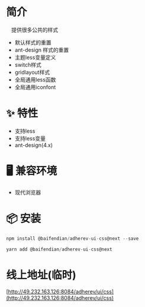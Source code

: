 # 简介
&ensp;&ensp;提供很多公共的样式
- 默认样式的重置
- ant-design 样式的重置
- 主题less变量定义
- switch样式
- gridlayout样式
- 全局通用less函数
- 全局通用iconfont

# ✨ 特性
- 支持less
- 支持less变量
- ant-design(4.x)

# 🖥 兼容环境
- 现代浏览器

# 📦 安装
```javascript
npm install @baifendian/adherev-ui-css@next --save
```

```javascript
yarn add @baifendian/adherev-ui-css@next
```

# 线上地址(临时)
[http://49.232.163.126:8084/adherev/ui/css](http://49.232.163.126:8084/adherev/ui/css)

